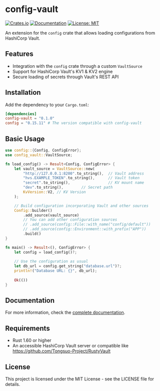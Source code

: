 # config-vault

[![Crates.io](https://img.shields.io/crates/v/config-vault.svg)](https://crates.io/crates/config-vault)
[![Documentation](https://docs.rs/config-vault/badge.svg)](https://docs.rs/config-vault)
[![License: MIT](https://img.shields.io/badge/License-MIT-yellow.svg)](https://opensource.org/licenses/MIT)

An extension for the `config` crate that allows loading configurations from HashiCorp Vault.

## Features

- Integration with the `config` crate through a custom `VaultSource`
- Support for HashiCorp Vault's KV1 & KV2 engine
- Secure loading of secrets through Vault's REST API

## Installation

Add the dependency to your `Cargo.toml`:

```toml
[dependencies]
config-vault = "0.1.0"
config = "0.15.11" # The version compatible with config-vault
```

## Basic Usage

```rust
use config::{Config, ConfigError};
use config_vault::VaultSource;

fn load_config() -> Result<Config, ConfigError> {
    let vault_source = VaultSource::new(
        "http://127.0.0.1:8200".to_string(),  // Vault address
        "hvs.EXAMPLE_TOKEN".to_string(),      // Vault token
        "secret".to_string(),                 // KV mount name
        "dev".to_string(),        // Secret path
        KvVersion::V2, // KV Version
    );

    // Build configuration incorporating Vault and other sources
    Config::builder()
        .add_source(vault_source)
        // You can add other configuration sources
        // .add_source(config::File::with_name("config/default"))
        // .add_source(config::Environment::with_prefix("APP"))
        .build()
}

fn main() -> Result<(), ConfigError> {
    let config = load_config()?;
    
    // Use the configuration as usual
    let db_url = config.get_string("database.url")?;
    println!("Database URL: {}", db_url);
    
    Ok(())
}
```

## Documentation

For more information, check the [complete documentation](https://docs.rs/config-vault).

## Requirements

- Rust 1.60 or higher
- An accessible HashiCorp Vault server or compatible like https://github.com/Tongsuo-Project/RustyVault

## License

This project is licensed under the MIT License - see the LICENSE file for details.
